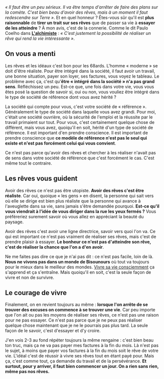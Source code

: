 <!-- 
.. title: Pourquoi avoir des rêves c'est être réaliste
.. slug: pourquoi-avoir-des-rêves-cest-être-réaliste
.. date: 2013-09-03 13:00:15+02:00
.. tags: Développement personnel, Réflexion, Inspiration
.. category: 
.. link: 
.. description: 
.. type: text
-->

<p><p><em>« Il faut être un peu sérieux. Il va être temps d'arrêter de faire des plans sur la comète. C'est bien beau d'avoir des rêves, mais à un moment il faut redescendre sur Terre »</em>. Et en quel honneur ? Êtes-vous sûr qu'il est <strong>plus raisonnable</strong> de <strong>tirer un trait sur ses rêves</strong> que de passer sa vie à <strong>essayer de les atteindre</strong> ? À mon avis, c'est de la connerie. Comme le dit Paulo Coelho dans <strong><a href="http://www.amazon.fr/gp/product/2290004448/ref=as_li_qf_sp_asin_tl?ie=UTF8&amp;camp=1642&amp;creative=6746&amp;creativeASIN=2290004448&amp;linkCode=as2&amp;tag=vincjous-21">L'alchimiste</a></strong> : <em>« C'est justement la possibilité de réaliser un rêve qui rend la vie intéressante »</em>.</p></p>

<p><h2>On vous a menti</h2></p>

<p><p>Les rêves et les idéaux c'est bon pour les 68ards. L'homme « moderne » se doit d'être réaliste. Pour être intégré dans la société, il faut avoir un travail, une bonne situation, payer son loyer, ses factures, vous voyez le tableau. Le problème avec ça, c'est qu'<strong>être « intégré dans la société » n'a pas grand sens</strong>. Réfléchissez un peu. Est-ce que, une fois dans votre vie, vous vous êtes posé la question de savoir si, oui ou non, vous vouliez être intégré dans le type de société de référence dont vous avez hérité ?</p></p>

<p><p>La société qui compte pour vous, c'est votre société de « référence ». Généralement le type de société dans laquelle vous avez grandi. Pour moi, c'était une société ouvrière, où la sécurité de l'emploi et la réussite par le travail primaient sur tout. Pour vous, c'est certainement quelque chose de différent, mais vous avez, quoiqu'il en soit, hérité d'un type de société de référence. Il est important d'en prendre conscience. Il est important de prendre conscience que <strong>ce modèle de référence n'est pas le seul qui existe et n'est pas forcément celui qui vous convient</strong>.</p></p>

<p><p>Ce n'est pas parce qu'avoir des rêves et chercher à les réaliser n'avait pas de sens dans votre société de référence que c'est forcément le cas. C'est même tout le contraire.</p></p>

<p><h2>Les rêves vous guident</h2></p>

<p><p>Avoir des rêves ce n'est pas être utopiste. <strong>Avoir des rêves c'est être réaliste</strong>. Car oui, quoique « les gens » en disent, la personne qui sait vers où elle se dirige est bien plus réaliste que la personne qui avance à l'aveuglette dans sa vie, sans jamais s'être demandée pourquoi. <strong>Est-ce qu'il vous viendrait à l'idée de vous diriger dans la rue les yeux fermés ?</strong> Vous préféreriez surement savoir où vous allez en appréciant la beauté du paysage.</p></p>

<p><p>Avoir des rêves c'est avoir une ligne directrice, savoir vers quoi l'on va. Ce qui est important ce n'est pas vraiment de réaliser ses rêves, mais c'est de prendre plaisir à essayer. <strong>Le bonheur ce n'est pas d'atteindre son rêve, c'est de réaliser la chance que l'on a d'en avoir</strong>.</p></p>

<p><p>Ne me faites pas dire ce que je n'ai pas dit : ce n'est pas facile, loin de là. <strong>Nous ne vivons pas dans un monde de Bisounours</strong> où tout va toujours pour le mieux dans le meilleur des mondes. <a href="http://vincent.jousse.org/le-courage-de-vivre-consciemment-steve-pavlina/">Vivre sa vie consciemment</a> ça s'apprend et ça s'entraîne. Mais quoiqu'il en soit, c'est la seule façon de vivre et non de survivre.</p></p>

<p><h2>Le courage de vivre</h2></p>

<p><p>Finalement, on en revient toujours au même : <strong>lorsque l'on arrête de se trouver des excuses on commence à se trouver une vie</strong>. Car peu importe que l'on ait ou pas les moyens de réaliser ses rêves, ce n'est pas une raison pour ne pas essayer. Ce n'est pas parce que je ne peux pas réaliser quelque chose maintenant que je ne le pourrais pas plus tard. La seule façon de le savoir, c'est d'essayer et d'y croire.</p></p>

<p><p>J'en vois 2-3 au fond répéter toujours la même rengaine : c'est bien beau ton truc, mais ça ne va pas payer mes factures à la fin du mois. Là n'est pas le sujet, à moins que payer vos factures à la fin du mois soit le rêve de votre vie. L'idéal c'est de réussir à vivre ses rêves tout en étant payé pour. Mais ça, c'est comme tout, ça demande du travail et de la persévérance. <strong>Et surtout, pour y arriver, il faut bien commencer un jour. On a rien sans rien, même pas nos rêves.</strong></p></p>
